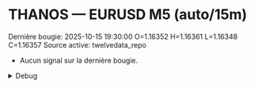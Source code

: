 # THANOS — EURUSD M5 (auto/15m)
Dernière bougie: 2025-10-15 19:30:00  O=1.16352  H=1.16361  L=1.16348  C=1.16357
Source active: twelvedata_repo

- Aucun signal sur la dernière bougie.

<details><summary>Debug</summary>

- TD_API_KEY manquant.

</details>